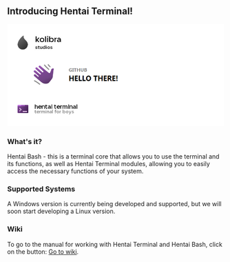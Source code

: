 ## Introducing Hentai Terminal!

[![Hentai Terminal Main Banner](./splashes/hterminalSplash.png)](https://vk.com/kolibracorp.hterminal)

### What's it?
Hentai Bash - this is a terminal core that allows you to use the terminal and its functions, as well as Hentai Terminal modules, allowing you to easily access the necessary functions of your system.

### Supported Systems
A Windows version is currently being developed and supported, but we will soon start developing a Linux version.

### Wiki
To go to the manual for working with Hentai Terminal and Hentai Bash, click on the button: [Go to wiki](https://github.com/vberezinbadger/hentaiterminal/wiki).
